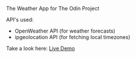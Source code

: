 The Weather App for The Odin Project

API's used:
- OpenWeather API (for weather forecasts)
- ipgeolocation API (for fetching local timezones)

Take a look here: [Live Demo](https://dasbobbit.github.io/weather-app/)
